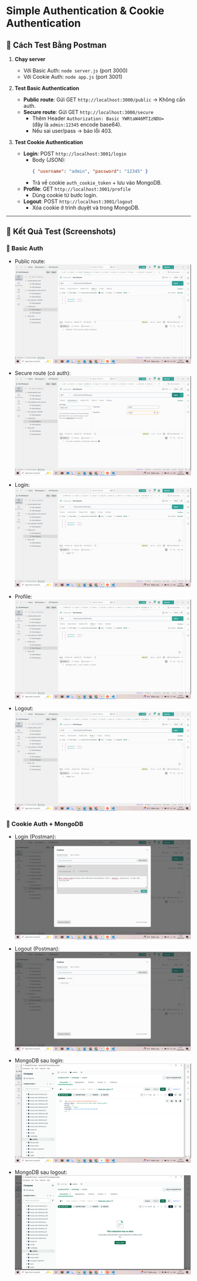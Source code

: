# Simple Authentication & Cookie Authentication

## 🧪 Cách Test Bằng Postman

1. **Chạy server**
   - Với Basic Auth: `node server.js` (port 3000)
   - Với Cookie Auth: `node app.js` (port 3001)

2. **Test Basic Authentication**
   - **Public route**: Gửi GET `http://localhost:3000/public` → Không cần auth.
   - **Secure route**: Gửi GET `http://localhost:3000/secure`
     - Thêm Header `Authorization: Basic YWRtaW46MTIzNDU=`  
       (đây là `admin:12345` encode base64).  
     - Nếu sai user/pass → báo lỗi 403.

3. **Test Cookie Authentication**
   - **Login**: POST `http://localhost:3001/login`
     - Body (JSON):
       ```json
       { "username": "admin", "password": "12345" }
       ```
     - Trả về cookie `auth_cookie_token` + lưu vào MongoDB.
   - **Profile**: GET `http://localhost:3001/profile`
     - Dùng cookie từ bước login.
   - **Logout**: POST `http://localhost:3001/logout`
     - Xóa cookie ở trình duyệt và trong MongoDB.

---

## 📸 Kết Quả Test (Screenshots)

### 🔹 Basic Auth
- Public route:  
  ![Public](./public/results/public.png)

- Secure route (có auth):  
  ![Secure](./public/results/secure.png)

- Login:  
  ![Login](./public/results/login.png)

- Profile:  
  ![Profile](./public/results/profile.png)

- Logout:  
  ![Logout](./public/results/logout.png)

### 🔹 Cookie Auth + MongoDB
- Login (Postman):  
  ![Cookie Login](./public/results/cookie_postman_login.png)

- Logout (Postman):  
  ![Cookie Logout](./public/results/cookie_postman_logout.png)

- MongoDB sau login:  
  ![Mongo Login](./public/results/coookie_mongo_login.png)

- MongoDB sau logout:  
  ![Mongo Logout](./public/results/coookie_mongo_logout.png)
